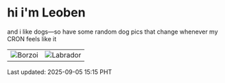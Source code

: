 # hi i'm Leoben

and i like dogs—so have some random dog pics that change whenever my CRON feels like it

|  |  |
|--------|----------|
| ![Borzoi](https://random-dog-vercel.vercel.app/api/random-borzoi?v=1757056548) | ![Labrador](https://random-dog-vercel.vercel.app/api/random-labrador?v=1757056548) |

Last updated: 2025-09-05 15:15 PHT
